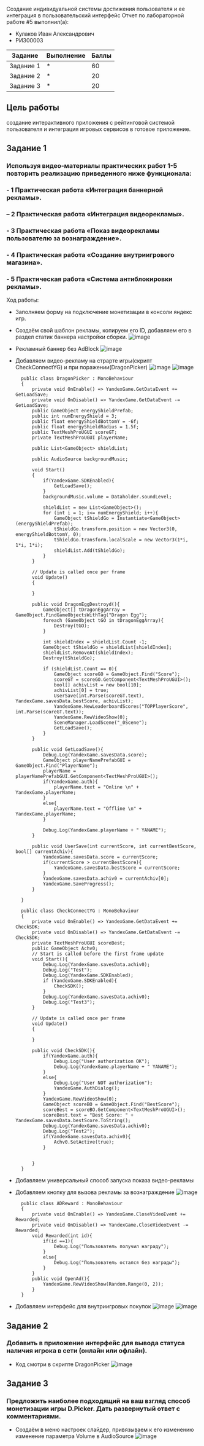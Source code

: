 Создание индивидуальной системы достижения пользователя и ее интеграция в пользовательский интерфейс
Отчет по лабораторной работе #5 выполнил(а):
- Кулаков Иван Александрович
- РИ300003

| Задание | Выполнение | Баллы |
| ------ | ------ | ------ |
| Задание 1 | * |   60 |
| Задание 2 | * |   20 |
| Задание 3 | * |   20 |

## Цель работы
создание интерактивного приложения с рейтинговой системой пользователя и интеграция игровых сервисов в готовое приложение.
## Задание 1
### Используя видео-материалы практических работ 1-5 повторить реализацию приведенного ниже функционала:
### - 1 Практическая работа «Интеграция баннерной рекламы».
### – 2 Практическая работа «Интеграция видеорекламы».
### - 3 Практическая работа «Показ видеорекламы пользователю за вознаграждение».
### - 4 Практическая работа «Создание внутриигрового магазина».
### - 5 Практическая работа «Система антиблокировки рекламы».
Ход работы:
- Заполняем форму на подключение монетизации в консоли яндекс игр.
- Создаём свой шаблон рекламы, копируем его ID, добавляем его в раздел статик баннера настройки сборки.
![image](https://github.com/Snoubort/Game-Sevases-Lab6/blob/main/MatForReadMe/SettingBannerAd.PNG)
- Рекламный баннер без AdBlock
![image](https://github.com/Snoubort/Game-Sevases-Lab6/blob/main/MatForReadMe/AdBlock.PNG)
- Добавляем видео-рекламу на страрте игры(скрипт CheckConnectYG) и при поражении(DragonPicker)
![image](https://github.com/Snoubort/Game-Sevases-Lab6/blob/main/MatForReadMe/ADOnStartGame.PNG)
![image](https://github.com/Snoubort/Game-Sevases-Lab6/blob/main/MatForReadMe/ADInMenu.PNG)



        public class DragonPicker : MonoBehaviour
        {
            private void OnEnable() => YandexGame.GetDataEvent += GetLoadSave;
            private void OnDisable() => YandexGame.GetDataEvent -= GetLoadSave;
            public GameObject energyShieldPrefab;
            public int numEnergyShield = 3;
            public float energyShieldBottomY = -6f;
            public float energyShieldRadius = 1.5f;
            public TextMeshProUGUI scoreGT;
            private TextMeshProUGUI playerName;

            public List<GameObject> shieldList;

            public AudioSource backgroundMusic;

            void Start()
            {
                if(YandexGame.SDKEnabled){
                    GetLoadSave();
                }
                backgroundMusic.volume = Dataholder.soundLevel;

                shieldList = new List<GameObject>();
                for (int i = 1; i<= numEnergyShield; i++){
                    GameObject tShieldGo = Instantiate<GameObject>(energyShieldPrefab);
                    tShieldGo.transform.position = new Vector3(0, energyShieldBottomY, 0);
                    tShieldGo.transform.localScale = new Vector3(1*i, 1*i, 1*i);
                    shieldList.Add(tShieldGo);
                }
            }

            // Update is called once per frame
            void Update()
            {

            }

            public void DragonEggDestroyd(){
                GameObject[] tDragonEggArray = GameObject.FindGameObjectsWithTag("Dragon Egg");
                foreach (GameObject tGO in tDragonEggArray){
                    Destroy(tGO);
                }

                int shieldIndex = shieldList.Count -1;
                GameObject tShieldGo = shieldList[shieldIndex];
                shieldList.RemoveAt(shieldIndex);
                Destroy(tShieldGo);

                if (shieldList.Count == 0){
                    GameObject scoreGO = GameObject.Find("Score");
                    scoreGT = scoreGO.GetComponent<TextMeshProUGUI>();
                    bool[] achivList = new bool[10];
                    achivList[0] = true;
                    UserSave(int.Parse(scoreGT.text), YandexGame.savesData.bestScore, achivList);
                    YandexGame.NewLeaderboardScores("TOPPlayerScore", int.Parse(scoreGT.text));
                    YandexGame.RewVideoShow(0);
                    SceneManager.LoadScene("_0Scene");
                    GetLoadSave();
                }
            }

            public void GetLoadSave(){
                Debug.Log(YandexGame.savesData.score);
                GameObject playerNamePrefabGUI = GameObject.Find("PlayerName");
                playerName = playerNamePrefabGUI.GetComponent<TextMeshProUGUI>();
                if(YandexGame.auth){
                    playerName.text = "Online \n" + YandexGame.playerName;
                }
                else{
                    playerName.text = "Offline \n" + YandexGame.playerName;
                }

                Debug.Log(YandexGame.playerName + " YANAME");
            }

            public void UserSave(int currentScore, int currentBestScore, bool[] currentAchiv){
                YandexGame.savesData.score = currentScore;
                if(currentScore > currentBestScore){
                    YandexGame.savesData.bestScore = currentScore;
                }
                YandexGame.savesData.achiv0 = currentAchiv[0];
                YandexGame.SaveProgress();
            }

        }

        public class CheckConnectYG : MonoBehaviour
        {
            private void OnEnable() => YandexGame.GetDataEvent += CheckSDK;
            private void OnDisable() => YandexGame.GetDataEvent -= CheckSDK;
            private TextMeshProUGUI scoreBest;
            public GameObject Achv0;
            // Start is called before the first frame update
            void Start(){   
                Debug.Log(YandexGame.savesData.achiv0);
                Debug.Log("Test");
                Debug.Log(YandexGame.SDKEnabled);
                if (YandexGame.SDKEnabled){
                    CheckSDK();
                }
                Debug.Log(YandexGame.savesData.achiv0);
                Debug.Log("Test3");
            }

            // Update is called once per frame
            void Update()
            {

            }

            public void CheckSDK(){
                if(YandexGame.auth){
                    Debug.Log("User authorization OK");
                    Debug.Log(YandexGame.playerName + " YANAME");
                }
                else{
                    Debug.Log("User NOT authorization");
                    YandexGame.AuthDialog();
                }
                YandexGame.RewVideoShow(0);
                GameObject scoreBO = GameObject.Find("BestScore");
                scoreBest = scoreBO.GetComponent<TextMeshProUGUI>();
                scoreBest.text = "Best Score: " + YandexGame.savesData.bestScore.ToString();
                Debug.Log(YandexGame.savesData.achiv0);
                Debug.Log("Test2");
                if(YandexGame.savesData.achiv0){
                    Achv0.SetActive(true);
                }


            }
        }

        
      
- Добавляем универсальный способ запуска показа видео-рекламы
- Добавляем кнопку для вызова рекламы за вознаграждение
![image](https://github.com/Snoubort/Game-Sevases-Lab6/blob/main/MatForReadMe/AdButton.PNG)




        public class ADReward : MonoBehaviour
        {
            private void OnEnable() => YandexGame.CloseVideoEvent += Rewarded;
            private void OnDisable() => YandexGame.CloseVideoEvent -= Rewarded;
            void Rewarded(int id){
                if(id ==1){
                    Debug.Log("Пользователь получил награду");
                }
                else{
                    Debug.Log("Пользователь остался без награды");
                }
            }
            public void OpenAd(){
                YandexGame.RewVideoShow(Random.Range(0, 2));
            }
        }
        
        
        
- Добавляем интерфейс для внутриигровых покупок
![image](https://github.com/Snoubort/Game-Sevases-Lab6/blob/main/MatForReadMe/InternalBuy.PNG)
![image](https://github.com/Snoubort/Game-Sevases-Lab6/blob/main/MatForReadMe/InternalBuy2.PNG)

## Задание 2
### Добавить в приложение интерфейс для вывода статуса наличия игрока в сети (онлайн или офлайн).
- Код смотри в скрипте DragonPicker
![image](https://github.com/Snoubort/Game-Sevases-Lab6/blob/main/MatForReadMe/PlayerOnline.PNG)

## Задание 3
### Предложить наиболее подходящий на ваш взгляд способ монетизации игры D.Picker. Дать развернутый ответ с комментариями.
- Создаём в меню настроек слайдер, привязываем к его изменению изменение параметра Volume в AudioSource
![image](https://github.com/Snoubort/Game-services-lab4/blob/main/MatForReadMe/Music.PNG)

